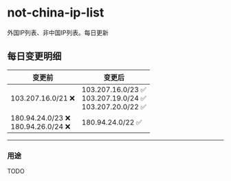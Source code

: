 # not-china-ip-list
外国IP列表、非中国IP列表。每日更新

每日变更明细
--------------------
|  变更前   | 变更后 |
|  ----  | ----  |
|  103.207.16.0/21 :x:  | 103.207.16.0/23 :white_check_mark: <br> 103.207.19.0/24 :white_check_mark: <br> 103.207.20.0/22 :white_check_mark: <br>  | 
|  180.94.24.0/23 :x: <br> 180.94.26.0/24 :x: <br> | 180.94.24.0/22 :white_check_mark: | 

--------------------
### 用途
TODO
